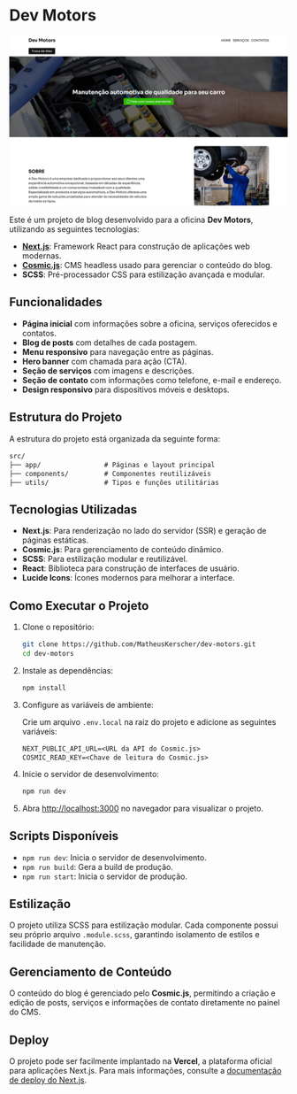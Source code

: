 # Dev Motors

![Thumbnail](./public/thumbnail.png)

Este é um projeto de blog desenvolvido para a oficina **Dev Motors**, utilizando as seguintes tecnologias:

- **[Next.js](https://nextjs.org/)**: Framework React para construção de aplicações web modernas.
- **[Cosmic.js](https://www.cosmicjs.com/)**: CMS headless usado para gerenciar o conteúdo do blog.
- **SCSS**: Pré-processador CSS para estilização avançada e modular.

## Funcionalidades

- **Página inicial** com informações sobre a oficina, serviços oferecidos e contatos.
- **Blog de posts** com detalhes de cada postagem.
- **Menu responsivo** para navegação entre as páginas.
- **Hero banner** com chamada para ação (CTA).
- **Seção de serviços** com imagens e descrições.
- **Seção de contato** com informações como telefone, e-mail e endereço.
- **Design responsivo** para dispositivos móveis e desktops.

## Estrutura do Projeto

A estrutura do projeto está organizada da seguinte forma:

```
src/
├── app/                # Páginas e layout principal
├── components/         # Componentes reutilizáveis
├── utils/              # Tipos e funções utilitárias
```

## Tecnologias Utilizadas

- **Next.js**: Para renderização no lado do servidor (SSR) e geração de páginas estáticas.
- **Cosmic.js**: Para gerenciamento de conteúdo dinâmico.
- **SCSS**: Para estilização modular e reutilizável.
- **React**: Biblioteca para construção de interfaces de usuário.
- **Lucide Icons**: Ícones modernos para melhorar a interface.

## Como Executar o Projeto

1. Clone o repositório:

   ```bash
   git clone https://github.com/MatheusKerscher/dev-motors.git
   cd dev-motors
   ```

2. Instale as dependências:

   ```bash
   npm install
   ```

3. Configure as variáveis de ambiente:

   Crie um arquivo `.env.local` na raiz do projeto e adicione as seguintes variáveis:

   ```env
   NEXT_PUBLIC_API_URL=<URL da API do Cosmic.js>
   COSMIC_READ_KEY=<Chave de leitura do Cosmic.js>
   ```

4. Inicie o servidor de desenvolvimento:

   ```bash
   npm run dev
   ```

5. Abra [http://localhost:3000](http://localhost:3000) no navegador para visualizar o projeto.

## Scripts Disponíveis

- `npm run dev`: Inicia o servidor de desenvolvimento.
- `npm run build`: Gera a build de produção.
- `npm run start`: Inicia o servidor de produção.

## Estilização

O projeto utiliza SCSS para estilização modular. Cada componente possui seu próprio arquivo `.module.scss`, garantindo isolamento de estilos e facilidade de manutenção.

## Gerenciamento de Conteúdo

O conteúdo do blog é gerenciado pelo **Cosmic.js**, permitindo a criação e edição de posts, serviços e informações de contato diretamente no painel do CMS.

## Deploy

O projeto pode ser facilmente implantado na **Vercel**, a plataforma oficial para aplicações Next.js. Para mais informações, consulte a [documentação de deploy do Next.js](https://nextjs.org/docs/app/building-your-application/deploying).
